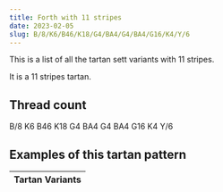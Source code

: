 ```yaml
---
title: Forth with 11 stripes
date: 2023-02-05
slug: B/8/K6/B46/K18/G4/BA4/G4/BA4/G16/K4/Y/6
---
```

This is a list of all the tartan sett variants with 11 stripes.

It is a 11 stripes tartan.


## Thread count
B/8 K6 B46 K18 G4 BA4 G4 BA4 G16 K4 Y/6

## Examples of this tartan pattern

| Tartan Variants |
|---------------|
